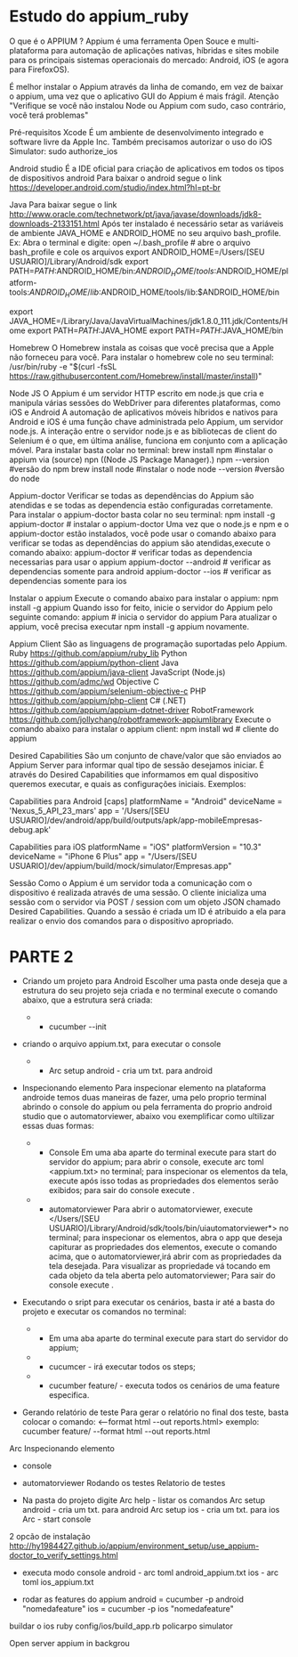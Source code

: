 #  Estudo do appium_ruby

O que é o APPIUM ?
Appium é uma ferramenta Open Souce e multi-plataforma para automação de aplicações nativas, híbridas e sites mobile para os principais sistemas operacionais do mercado: Android, iOS (e agora para FirefoxOS).

É melhor instalar o Appium através da linha de comando, em vez de baixar o appium, uma vez que o aplicativo GUI do Appium é mais frágil.
Atenção "Verifique se você não instalou Node ou Appium com sudo, caso contrário, você terá problemas"

Pré-requisitos
 Xcode
É um ambiente de desenvolvimento integrado e software livre da Apple Inc. 
Também precisamos autorizar o uso do iOS Simulator:
sudo authorize_ios

  Android studio 
É a IDE oficial para criação de aplicativos em todos os tipos de dispositivos android
Para baixar o android segue o link https://developer.android.com/studio/index.html?hl=pt-br

  Java
Para baixar segue o link http://www.oracle.com/technetwork/pt/java/javase/downloads/jdk8-downloads-2133151.html
Após ter instalado é necessário setar as variáveis de ambiente JAVA_HOME e ANDROID_HOME no seu arquivo bash_profile.
Ex: Abra o terminal e digite:
open ~/.bash_profile   # abre o arquivo bash_profile e cole os arquivos
export ANDROID_HOME=/Users/[SEU USUARIO]/Library/Android/sdk 
export PATH=$PATH:$ANDROID_HOME/bin:$ANDROID_HOME/tools:$ANDROID_HOME/platform-tools:$ANDROID_HOME/lib:$ANDROID_HOME/tools/lib:$ANDROID_HOME/bin

export JAVA_HOME=/Library/Java/JavaVirtualMachines/jdk1.8.0_111.jdk/Contents/Home 
export PATH=$PATH:$JAVA_HOME
export PATH=$PATH:$JAVA_HOME/bin

  Homebrew
O Homebrew instala as coisas que você precisa que a Apple não forneceu para você.
Para instalar o homebrew cole no seu terminal:
/usr/bin/ruby -e "$(curl -fsSL https://raw.githubusercontent.com/Homebrew/install/master/install)"

  Node JS
O Appium é um servidor HTTP escrito em node.js que cria e manipula várias sessões do WebDriver para diferentes plataformas, como iOS e Android
A automação de aplicativos móveis híbridos e nativos para Android e iOS é uma função chave administrada pelo Appium, um servidor node.js.  A interação entre o servidor node.js e as bibliotecas de client do Selenium é o que, em última análise, funciona em conjunto com a aplicação móvel.
Para instalar basta colar no terminal:
brew install npm    #instalar o appium via (source) npn ((Node JS Package Manager).)
npm --version       #versão do npm
brew install node   #instalar o node
node --version      #versão do node

  Appium-doctor
Verificar se todas as dependências do Appium são atendidas e se todas as dependencia estão configuradas 
corretamente.
Para instalar o appium-doctor basta colar no seu terminal:
npm install -g appium-doctor  # instalar o appium-doctor
Uma vez que o node.js e npm e o appium-doctor estão instalados, você pode usar o comando abaixo para verificar se todas as dependências do appium são atendidas,execute o comando abaixo:
appium-doctor             # verificar todas as dependencia necessarias para usar o appium
appium-doctor --android   # verificar as dependencias somente para android
appium-doctor --ios       # verificar as dependencias somente para ios

  Instalar o appium
Execute o comando abaixo para instalar o appium:
npm install -g appium
Quando isso for feito, inicie o servidor do Appium pelo seguinte comando:
appium                    # inicia o servidor do appium
Para atualizar o appium, você precisa executar npm install -g appium novamente.

  Appium Client
São as linguagens de programação suportadas pelo Appium. 
Ruby                    	https://github.com/appium/ruby_lib
Python                  	https://github.com/appium/python-client
Java                    	https://github.com/appium/java-client
JavaScript (Node.js)    	https://github.com/admc/wd
Objective C	              https://github.com/appium/selenium-objective-c
PHP                     	https://github.com/appium/php-client
C# (.NET)               	https://github.com/appium/appium-dotnet-driver
RobotFramework          	https://github.com/jollychang/robotframework-appiumlibrary
Execute o comando abaixo para instalar o appium client:
npm install wd            # cliente do appium

  Desired Capabilities
São um conjunto de chave/valor que são enviados ao Appium Server para informar qual tipo de sessão desejamos iniciar. 
É através do Desired Capabilities que informamos em qual dispositivo queremos executar, e quais as configurações iniciais.
Exemplos:

Capabilities para Android
[caps]
platformName = "Android"
deviceName = 'Nexus_5_API_23_mars'
app = '/Users/[SEU USUARIO]/dev/android/app/build/outputs/apk/app-mobileEmpresas-debug.apk'

Capabilities para iOS
platformName = "iOS"
platformVersion = "10.3"
deviceName = "iPhone 6 Plus"
app = "/Users/[SEU USUARIO]/dev/appium/build/mock/simulator/Empresas.app"

  Sessão
Como o Appium é um servidor toda a comunicação com o dispositivo é realizada através de uma sessão. O cliente inicializa uma sessão com o servidor via POST / session com um objeto JSON chamado Desired Capabilities. Quando a sessão é criada um ID é atribuido a ela para realizar o envio dos comandos para o dispositivo apropriado.


# PARTE 2

- Criando um projeto para Android
  Escolher uma pasta onde deseja que a estrutura do seu projeto seja criada e no terminal execute o comando abaixo, que a estrutura será criada:
  - - cucumber --init


- criando o arquivo appium.txt, para executar o console
  - - Arc setup android - cria um txt. para android

- Inspecionando elemento
  Para inspecionar elemento na plataforma androide temos duas maneiras de fazer, uma pelo proprio terminal abrindo o console do appium ou pela ferramenta do proprio android studio que o automatorviewer, abaixo vou exemplificar como ultilizar essas duas formas:

  - - Console
      Em uma aba aparte do terminal execute <appium> para start do servidor do appium;
      para abrir o console, execute arc toml <appium.txt> no terminal;
      para inspecionar os elementos da tela, execute <page> após isso todas as propriedades dos elementos serão exibidos;
      para sair do console execute <exit>.

  - - automatorviewer
      Para abrir o automatorviewer, execute
      </Users/[SEU USUARIO]/Library/Android/sdk/tools/bin/uiautomatorviewer*> no terminal;
      para inspecionar os elementos, abra o app que deseja capiturar as propriedades dos elementos, execute o comando acima, que o automatorviewer,irá abrir com as propriedades da tela desejada. Para visualizar as propriedade vá tocando em cada objeto da tela aberta pelo automatorviewer;
      Para sair do console execute <exit>.

- Executando o sript
  para executar os cenários, basta ir até a basta do projeto e executar os comandos no terminal:
  - - Em uma aba aparte do terminal execute <appium> para start do servidor do appium;
  - - cucumcer - irá executar todos os steps;
  - - cucumber feature/<nomefeature> - executa todos os cenários de uma feature especifica.

- Gerando relatório de teste
  Para gerar o relatório no final dos teste, basta colocar o comando:
  <--format html --out reports.html>
  exemplo: cucumber feature/<nomefeature> --format html --out reports.html


















Arc
Inspecionando elemento
- console
- automatorviewer
Rodando os testes
Relatorio de testes




- Na pasta do projeto digite
Arc help - listar os comandos
Arc setup android - cria um txt. para android
Arc setup ios - cria um txt. para ios 
Arc - start console

2 opcão de instalação
http://hy1984427.github.io/appium/environment_setup/use_appium-doctor_to_verify_settings.html
- executa modo console
android - arc toml android_appium.txt
ios - arc toml ios_appium.txt

- rodar as features do appium
android = cucumber -p android "nomedafeature"
ios = cucumber -p ios "nomedafeature"

buildar o ios
ruby config/ios/build_app.rb policarpo simulator


Open server appium in backgrou